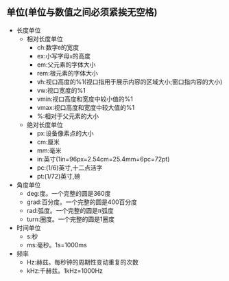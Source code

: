 ## 单位(单位与数值之间必须紧挨无空格)
* 长度单位
    * 相对长度单位
        * ch:数字`0`的宽度
        * ex:小写字母`x`的高度
        * em:父元素的字体大小
        * rem:根元素的字体大小
        * vh:视口高度的%1(视口指用于展示内容的区域大小;窗口指内容的大小)
        * vw:视口宽度的%1
        * vmin:视口高度和宽度中较小值的%1
        * vmax:视口高度和宽度中较大值的%1
        * %:相对于父元素的大小
    * 绝对长度单位
        * px:设备像素点的大小
        * cm:厘米
        * mm:毫米
        * in:英寸(1in=96px=2.54cm=25.4mm=6pc=72pt)
        * pc:(1/6)英寸,十二点活字
        * pt:(1/72)英寸,磅
* 角度单位
    * deg:度。一个完整的圆是360度
    * grad:百分度。一个完整的圆是400百分度
    * rad:弧度。一个完整的圆是π弧度
    * turn:圈度。一个完整的圆是1圈度
* 时间单位
    * s:秒
    * ms:毫秒。1s=1000ms
* 频率
    * Hz:赫兹。每秒钟的周期性变动重复的次数
    * kHz:千赫兹。1kHz=1000Hz



    